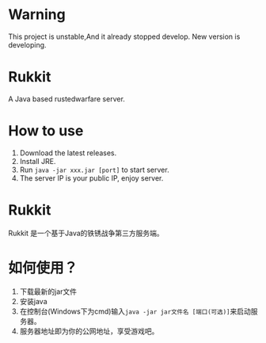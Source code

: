 # Warning
This project is unstable,And it already stopped develop.
New version is developing.

# Rukkit
A Java based rustedwarfare server.

# How to use
1. Download the latest releases.
2. Install JRE.
3. Run `java -jar xxx.jar [port]` to start server.
4. The server IP is your public IP, enjoy server.

# Rukkit
Rukkit 是一个基于Java的铁锈战争第三方服务端。

# 如何使用？
1. 下载最新的jar文件
2. 安装java
3. 在控制台(Windows下为cmd)输入`java -jar jar文件名 [端口(可选)]`来启动服务器。
4. 服务器地址即为你的公网地址，享受游戏吧。
